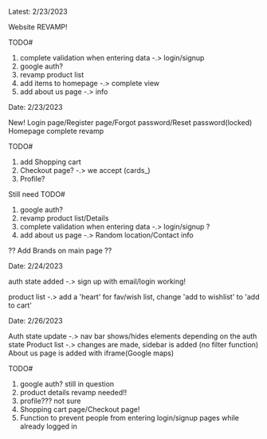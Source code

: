 Latest: 2/23/2023

Website REVAMP!

TODO# 
1. complete validation when entering data -.> login/signup
2. google auth?
3. revamp product list
4. add items to homepage -.> complete view
5. add about us page -.> info


Date: 2/23/2023

New!
Login page/Register page/Forgot password/Reset password(locked)
Homepage complete revamp

TODO#
1. add Shopping cart
2. Checkout page? -.> we accept (cards_)
3. Profile?

Still need TODO#
1. google auth?
2. revamp product list/Details
3. complete validation when entering data -.> login/signup ?
3. add about us page -.> Random location/Contact info

?? Add Brands on main page ??

Date: 2/24/2023

auth state added -.> sign up with email/login working!

product list -.> add a 'heart' for fav/wish list, change 'add to wishlist' to 'add to cart'

Date: 2/26/2023

Auth state update  -.> nav bar shows/hides elements depending on the auth state
Product list -.> changes are made, sidebar is added (no filter function)
About us page is added with iframe(Google maps)

TODO#
1. google auth? still in question
2. product details revamp needed!!
3. profile??? not sure
4. Shopping cart page/Checkout page!
5. Function to prevent people from entering login/signup pages while already logged in
